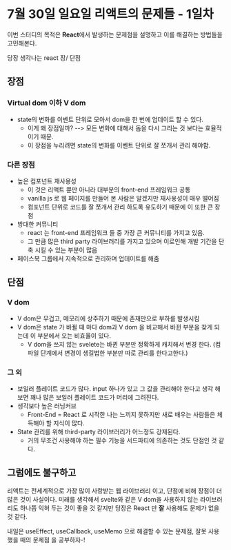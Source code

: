 # 7월 30일 일요일 리액트의 문제들 - 1일차
이번 스터디의 목적은 **React**에서 발생하는 문제점을 설명하고 이를 해결하는 방법들을 고민해본다.

당장 생각나는 react 장/ 단점

## 장점
### Virtual dom 이하 V dom
 - state의 변화를 이벤트 단위로 모아서 dom을 한 번에 업데이트 할 수 있다.
    - 이게 왜 장점일까? --> 모든 변화에 대해서 돔을 다시 그리는 것 보다는 효율적이기 때문.
    - 이 장점을 누리려면 state의 변화를 이벤트 단위로 잘 쪼개서 관리 해야함.
### 다른 장점
- 높은 컴포넌트 재사용성
    - 이 것은 리액트 뿐만 아니라 대부분의 front-end 프레임워크 공통
    - vanilla js 로 웹 페이지를 만들어 본 사람은 알겠지만 재사용성이 매우 떨어짐
    - 컴포넌트 단위로 코드를 잘 쪼개서 관리 하도록 유도하기 때문에 이 또한 큰 장점  
- 방대한 커뮤니티
    - react 는 front-end 프레임워크 들 중 가장 큰 커뮤니티를 가지고 있음.
    - 그 만큼 많은 third party 라이브러리를 가지고 있으며 이로인해 개발 기간을 단축 시킬 수 있는 부분이 많음
- 페이스북 그룹에서 지속적으로 관리하며 업데이트를 해줌

## 단점
### V dom
- V dom은 무겁고, 메모리에 상주하기 때문에 존재만으로 부하를 발생시킴
- V dom은 state 가 바뀔 때 마다 dom과 V dom 을 비교해서 바뀐 부분을 찾게 되는데 이 부분에서 오는 비효율이 있다. 
    - V dom을 쓰지 않는 svelete는 바뀐 부분만 정확하게 캐치해서 변경 한다. (컴파일 단계에서 변경이 생길법한 부분만 따로 관리를 한다고한다.)
### 그 외
- 보일러 플레이트 코드가 많다. input 하나가 있고 그 값을 관리해야 한다고 생각 해보면 꽤나 많은 보일러 플레이트 코드가 머리에 그려진다.
- 생각보다 높은 러닝커브
    - Front-End = React 로 시작한 나는 느끼지 못하지만 새로 배우는 사람들은 체득해야 할 지식이 많다.
- State 관리를 위해 third-party 라이브러리가 어느정도 강제된다.
    - 거의 무조건 사용해야 하는 필수 기능을 서드파티에 의존하는 것도 단점인 것 같다.   

## 그럼에도 불구하고
리액트는 전세계적으로 가장 많이 사랑받는 웹 라이브러리 이고, 단점에 비해 장점이 더 많은 것이 사실이다.
미래를 생각해서 svelte와 같은 V dom을 사용하지 않는 라이브러리도 하나쯤 익혀 두는 것이 좋을 것 같지만 당장은 React 만 **잘** 사용해도 문제가 없을 것 같다.

내일은 useEffect, useCallback, useMemo 으로 해결할 수 있는 문제점, 잘못 사용했을 때의 문제점 을 공부하자-!